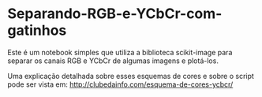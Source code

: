 # Separando-RGB-e-YCbCr-com-gatinhos

Este é um notebook simples que utiliza a biblioteca scikit-image para separar os canais RGB e YCbCr de algumas imagens e plotá-los.

Uma explicação detalhada sobre esses esquemas de cores e sobre o script pode ser vista em:
http://clubedainfo.com/esquema-de-cores-ycbcr/
